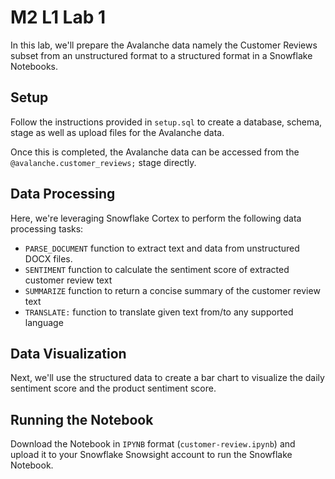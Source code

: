 # M2 L1 Lab 1

In this lab, we'll prepare the Avalanche data namely the Customer Reviews subset from an unstructured format to a structured format in a Snowflake Notebooks.

## Setup

Follow the instructions provided in `setup.sql` to create a database, schema, stage as well as upload files for the Avalanche data.

Once this is completed, the Avalanche data can be accessed from the `@avalanche.customer_reviews;` stage directly.

## Data Processing

Here, we're leveraging Snowflake Cortex to perform the following data processing tasks:
- `PARSE_DOCUMENT` function to extract text and data from unstructured DOCX files.
- `SENTIMENT` function to calculate the sentiment score of extracted customer review text
- `SUMMARIZE` function to return a concise summary of the customer review text
- `TRANSLATE:` function to translate given text from/to any supported language

## Data Visualization

Next, we'll use the structured data to create a bar chart to visualize the daily sentiment score and the product sentiment score.

## Running the Notebook

Download the Notebook in `IPYNB` format (`customer-review.ipynb`) and upload it to your Snowflake Snowsight account to run the Snowflake Notebook.

